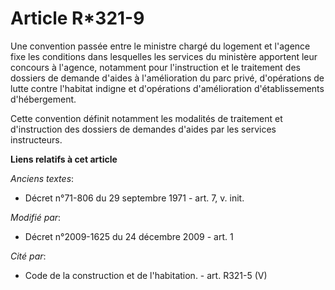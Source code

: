 # Article R*321-9

Une convention passée entre le ministre chargé du logement et l'agence fixe les conditions dans lesquelles les services du
ministère apportent leur concours à l'agence, notamment pour l'instruction et le traitement des dossiers de demande d'aides à
l'amélioration du parc privé, d'opérations de lutte contre l'habitat indigne et d'opérations d'amélioration d'établissements
d'hébergement.

Cette convention définit notamment les modalités de traitement et d'instruction des dossiers de demandes d'aides par les
services instructeurs.

**Liens relatifs à cet article**

_Anciens textes_:

  - Décret n°71-806 du 29 septembre 1971 - art. 7, v. init.

_Modifié par_:

  - Décret n°2009-1625 du 24 décembre 2009 - art. 1

_Cité par_:

  - Code de la construction et de l'habitation. - art. R321-5 (V)
